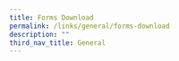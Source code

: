 ```yaml
---
title: Forms Download
permalink: /links/general/forms-download
description: ""
third_nav_title: General
---
```

